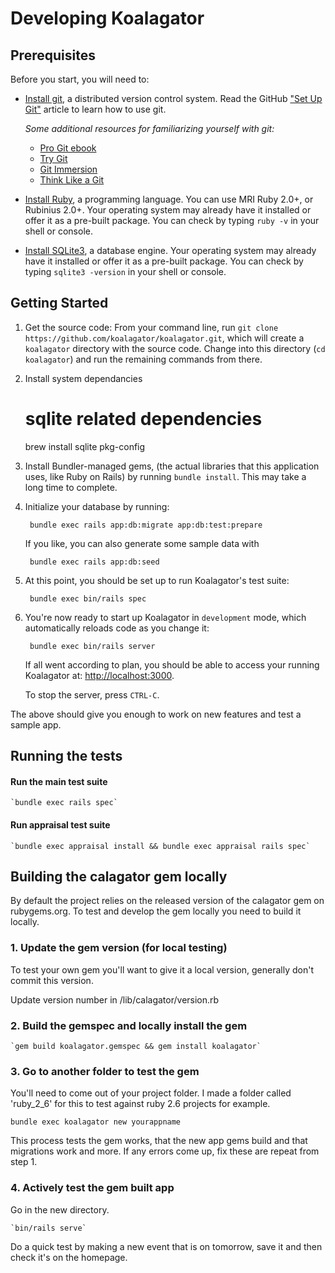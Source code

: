 # Developing Koalagator

## Prerequisites

Before you start, you will need to:

* [Install git](http://git-scm.com/), a distributed version control system. Read the GitHub ["Set Up Git"](https://help.github.com/articles/set-up-git) article to learn how to use git.

  *Some additional resources for familiarizing yourself with git:*
    * [Pro Git ebook](http://git-scm.com/book)
    * [Try Git](https://try.github.io/levels/1/challenges/1)
    * [Git Immersion](http://gitimmersion.com/)
    * [Think Like a Git](http://think-like-a-git.net/)

* [Install Ruby](http://www.ruby-lang.org/), a programming language. You can use MRI Ruby 2.0+, or Rubinius 2.0+. Your operating system may already have it installed or offer it as a pre-built package. You can check by typing `ruby -v` in your shell or console.
* [Install SQLite3](http://www.sqlite.org/), a database engine. Your operating system may already have it installed or offer it as a pre-built package. You can check by typing `sqlite3 -version` in your shell or console.

## Getting Started

1. Get the source code: From your command line, run `git clone https://github.com/koalagator/koalagator.git`, which will create a `koalagator` directory with the source code. Change into this directory (`cd koalagator`) and run the remaining commands from there.

2. Install system dependancies

    # sqlite related dependencies
    brew install sqlite pkg-config

3. Install Bundler-managed gems, (the actual libraries that this application uses, like Ruby on Rails) by running `bundle install`. This may take a long time to complete.

4. Initialize your database by running:

        bundle exec rails app:db:migrate app:db:test:prepare

    If you like, you can also generate some sample data with

        bundle exec rails app:db:seed

5. At this point, you should be set up to run Koalagator's test suite:

        bundle exec bin/rails spec

6. You're now ready to start up Koalagator in `development` mode, which automatically reloads code as you change it:

        bundle exec bin/rails server

   If all went according to plan, you should be able to access your running Koalagator at: [http://localhost:3000](http://localhost:3000).

    To stop the server, press `CTRL-C`.

The above should give you enough to work on new features and test a sample app.

## Running the tests

#### Run the main test suite

    `bundle exec rails spec`

#### Run appraisal test suite

    `bundle exec appraisal install && bundle exec appraisal rails spec`

## Building the calagator gem locally

By default the project relies on the released version of the calagator gem on rubygems.org.
To test and develop the gem locally you need to build it locally.

### 1. Update the gem version (for local testing)

To test your own gem you'll want to give it a local version, generally don't commit this version.

Update version number in /lib/calagator/version.rb

### 2. Build the gemspec and locally install the gem

    `gem build koalagator.gemspec && gem install koalagator`

### 3. Go to another folder to test the gem

You'll need to come out of your project folder.
I made a folder called 'ruby_2_6' for this to test against ruby 2.6 projects for example.

   `bundle exec koalagator new yourappname`

This process tests the gem works, that the new app gems build and that migrations work and more.
If any errors come up, fix these are repeat from step 1.

### 4. Actively test the gem built app

Go in the new directory.

    `bin/rails serve`

Do a quick test by making a new event that is on tomorrow, save it and then check it's on the homepage.
